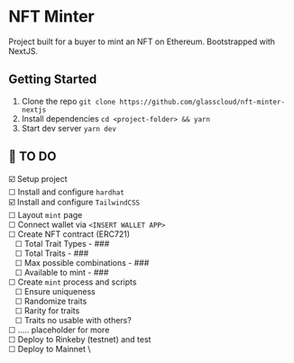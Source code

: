 # NFT Minter

Project built for a buyer to mint an NFT on Ethereum. Bootstrapped with NextJS.

## Getting Started

1. Clone the repo
`git clone https://github.com/glasscloud/nft-minter-nextjs`
2. Install dependencies
`cd <project-folder> && yarn`
3. Start dev server
`yarn dev` 



## 💩 TO DO

☑️ Setup project \
☐ Install and configure `hardhat` \
☑️ Install and configure `TailwindCSS` \
☐ Layout `mint` page \
☐ Connect wallet via `<INSERT WALLET APP>` \
☐ Create NFT contract (ERC721) \
&nbsp;&nbsp;&nbsp;☐ Total Trait Types - ### \
&nbsp;&nbsp;&nbsp;☐ Total Traits - ### \
&nbsp;&nbsp;&nbsp;☐ Max possible combinations - ### \
&nbsp;&nbsp;&nbsp;☐ Available to mint - ### \
☐ Create `mint` process and scripts \
&nbsp;&nbsp;&nbsp;☐ Ensure uniqueness \
&nbsp;&nbsp;&nbsp;☐ Randomize traits \
&nbsp;&nbsp;&nbsp;☐ Rarity for traits \
&nbsp;&nbsp;&nbsp;☐ Traits no usable with others? \
☐ ..... placeholder for more \
☐ Deploy to Rinkeby (testnet) and test \
☐ Deploy to Mainnet \
